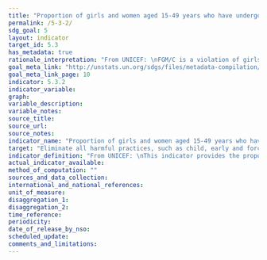 ```yaml
---
title: "Proportion of girls and women aged 15-49 years who have undergone female genital mutilation/cutting, by age"
permalink: /5-3-2/
sdg_goal: 5
layout: indicator
target_id: 5.3
has_metadata: true
rationale_interpretation: "From UNICEF: \nFGM/C is a violation of girls' and women's human rights. There is also a large body of literature documenting the adverse health consequences of FGM/C over both the short and long term. FGM/C is condemned by a number of international treaties and conventions including the Universal Declaration of Human Right (Article 25). FGM/C can also be considered as a form of violence against women, and therefore the UN Convention on the Elimination of All Forms of Discrimination against Women can be invoked. Similarly, defining it as a form of torture brings it under the rubric of the Convention against Torture and Other Cruel, Inhuman, or Degrading Treatment or Punishment. Moreover, since FGM/C is regarded as a traditional practice prejudicial to the health of children and is, in most cases, performed on minors, it violates the Convention on the Rights of the Child. Existing national legislation in many countries also include explicit bans against FGM/C. \n\nFrom WHO: \n Female genital mutilation (FGM) comprises all procedures that involve the partial or total removal of external genitalia or other injury to the female genital organs for non-medical reasons [1]. Although it is internationally recognized as a violation of human rights (including: the right to non-discrimination on the grounds of sex; the right to life; the right to the highest attainable standard of health; the right to freedom From torture or cruel, inhuman or degrading treatment; and the rights of the child), and legislation to prohibit the procedure has been put in place in many countries, the practice has still been documented. \nWHO classifies FGM into four types: [1] \n\tType I: Partial or total removal of the clitoris and/or the prepuce (clitoridectomy). \n\tType II: Partial or total removal of the clitoris and the labia minora, with or without excision of the labia majora (excision). \n\tType III: Narrowing of the vaginal orifice with the creation of a covering seal by cutting and appositioning the labia minora and/or the labia majora, with or without excision of the clitoris (infibulation). \n\tType IV: All other harmful procedures to the female genitalia for non-medical purposes, for example: pricking, pulling, piercing, incising, scraping and cauterization. \nThe removal of or damage to healthy, normal genital tissue interferes with the natural functioning of the body and causes several immediate and long-term health consequences."
goal_meta_link: "http://unstats.un.org/sdgs/files/metadata-compilation/Metadata-Goal-5.pdf"
goal_meta_link_page: 10
indicator: 5.3.2
indicator_variable: 
graph: 
variable_description: 
variable_notes: 
source_title: 
source_url: 
source_notes: 
indicator_name: "Proportion of girls and women aged 15-49 years who have undergone female genital mutilation/cutting, by age"
target: "Eliminate all harmful practices, such as child, early and forced marriage and female genital mutilation."
indicator_definition: "From UNICEF: \nThis indicator provides the proportion of girls and women aged 15 to 49 years who have undergone female genital mutilation/cutting (FGM/C). It is calculated by dividing the number of girls and women aged 15-49 who have undergone FGM/C by the total number of girls and women aged 15-49 in the population \n\nFrom WHO: \nThe numerator is the number of women and girls who have undergone a FGM procedure (Type 1 to IV). The denominator is the number of women and girls in the same population"
actual_indicator_available: 
method_of_computation: ""
sources_and_data_collection: 
international_and_national_references: 
unit_of_measure: 
disaggregation_1: 
disaggregation_2: 
time_reference: 
periodicity: 
date_of_release_by_nso: 
scheduled_update: 
comments_and_limitations: 
---
```


